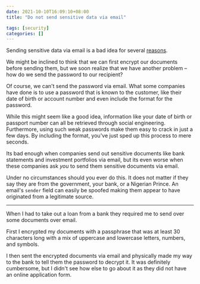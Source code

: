 ```yaml
---
date: 2021-10-10T16:09:10+08:00
title: "Do not send sensitive data via email"

tags: [security]
categories: []
---
```


Sending sensitive data via email is a bad idea for several [reasons](https://www.linkedin.com/pulse/why-its-ok-send-sensitive-information-over-email-christina-harbridge).

We might be inclined to think that we can first encrypt our documents before sending them, but we soon realize that we have another problem – how do we send the password to our recipient?

Of course, we can't send the password via email. What some companies have done is to use a password that is known to the customer, like their date of birth or account number and even include the format for the password.

While this might seem like a good idea, information like your date of birth or passport number can all be retrieved through social engineering. Furthermore, using such weak passwords make them easy to crack in just a few days. By including the format, you've just sped up this process to mere seconds.

Its bad enough when companies send out sensitive documents like bank statements and investment portfolios via email, but its even worse when these companies ask _you_ to send them sensitive documents via email.

Under no circumstances should you ever do this. It does not matter if they say they are from the government, your bank, or a Nigerian Prince. An email's `sender` field can easily be spoofed making them appear to have originated from a legitimate source.

---

When I had to take out a loan from a bank they required me to send over some documents over email.

First I encrypted my documents with a passphrase that was at least 30 characters long with a mix of uppercase and lowercase letters, numbers, and symbols.

I then sent the encrypted documents via email and physically made my way to the bank to tell them the password to decrypt it. It was definitely cumbersome, but I didn't see how else to go about it as they did not have an online application form.
